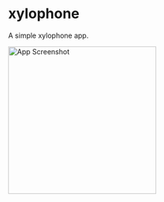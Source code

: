 # xylophone

A simple xylophone app.

<img src="https://raw.githubusercontent.com/shahrohan05/FlutterDemos/master/demo_1/images/state_1.png" width="300" title="App Screenshot">
